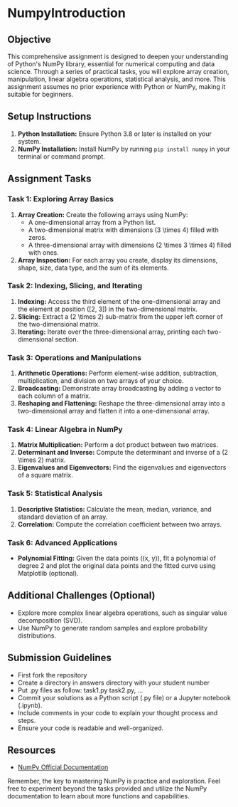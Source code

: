 # NumpyIntroduction

## Objective
This comprehensive assignment is designed to deepen your understanding of Python's NumPy library, essential for numerical computing and data science. Through a series of practical tasks, you will explore array creation, manipulation, linear algebra operations, statistical analysis, and more. This assignment assumes no prior experience with Python or NumPy, making it suitable for beginners.

## Setup Instructions
1. **Python Installation:** Ensure Python 3.8 or later is installed on your system.
2. **NumPy Installation:** Install NumPy by running `pip install numpy` in your terminal or command prompt.

## Assignment Tasks

### Task 1: Exploring Array Basics
1. **Array Creation:** Create the following arrays using NumPy:
   - A one-dimensional array from a Python list.
   - A two-dimensional matrix with dimensions \(3 \times 4\) filled with zeros.
   - A three-dimensional array with dimensions \(2 \times 3 \times 4\) filled with ones.
2. **Array Inspection:** For each array you create, display its dimensions, shape, size, data type, and the sum of its elements.

### Task 2: Indexing, Slicing, and Iterating
1. **Indexing:** Access the third element of the one-dimensional array and the element at position \([2, 3]\) in the two-dimensional matrix.
2. **Slicing:** Extract a \(2 \times 2\) sub-matrix from the upper left corner of the two-dimensional matrix.
3. **Iterating:** Iterate over the three-dimensional array, printing each two-dimensional section.

### Task 3: Operations and Manipulations
1. **Arithmetic Operations:** Perform element-wise addition, subtraction, multiplication, and division on two arrays of your choice.
2. **Broadcasting:** Demonstrate array broadcasting by adding a vector to each column of a matrix.
3. **Reshaping and Flattening:** Reshape the three-dimensional array into a two-dimensional array and flatten it into a one-dimensional array.

### Task 4: Linear Algebra in NumPy
1. **Matrix Multiplication:** Perform a dot product between two matrices.
2. **Determinant and Inverse:** Compute the determinant and inverse of a \(2 \times 2\) matrix.
3. **Eigenvalues and Eigenvectors:** Find the eigenvalues and eigenvectors of a square matrix.

### Task 5: Statistical Analysis
1. **Descriptive Statistics:** Calculate the mean, median, variance, and standard deviation of an array.
2. **Correlation:** Compute the correlation coefficient between two arrays.

### Task 6: Advanced Applications
- **Polynomial Fitting:** Given the data points \((x, y)\), fit a polynomial of degree 2 and plot the original data points and the fitted curve using Matplotlib (optional).

## Additional Challenges (Optional)
- Explore more complex linear algebra operations, such as singular value decomposition (SVD).
- Use NumPy to generate random samples and explore probability distributions.

## Submission Guidelines
- First fork the repository
- Create a directory in answers directory with your student number
- Put .py files as follow: task1.py task2.py, ...
- Commit your solutions as a Python script (.py file) or a Jupyter notebook (.ipynb).
- Include comments in your code to explain your thought process and steps.
- Ensure your code is readable and well-organized.


## Resources
- [NumPy Official Documentation](https://numpy.org/doc/)


Remember, the key to mastering NumPy is practice and exploration. Feel free to experiment beyond the tasks provided and utilize the NumPy documentation to learn about more functions and capabilities.
